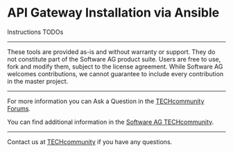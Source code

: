 # API Gateway Installation via Ansible

Instructions TODOs

______________________
These tools are provided as-is and without warranty or support. They do not constitute part of the Software AG product suite. Users are free to use, fork and modify them, subject to the license agreement. While Software AG welcomes contributions, we cannot guarantee to include every contribution in the master project.
_____________
For more information you can Ask a Question in the [TECHcommunity Forums](http://tech.forums.softwareag.com/techjforum/forums/list.page?product=webmethods).

You can find additional information in the [Software AG TECHcommunity](http://techcommunity.softwareag.com/home/-/product/name/webmethods).
_____________
Contact us at [TECHcommunity](mailto:technologycommunity@softwareag.com?subject=Github/SoftwareAG) if you have any questions.
